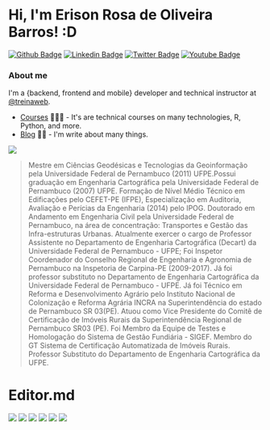 <!-- README.md is generated from README.Rmd. Please edit that file -->


# Hi, I'm Erison Rosa de Oliveira Barros! :D

[![Github Badge](https://img.shields.io/badge/-Github-000?style=flat-square&logo=Github&logoColor=white&link=https://github.com/erobeng)](https://github.com/erobeng)
[![Linkedin Badge](https://img.shields.io/badge/-LinkedIn-blue?style=flat-square&logo=Linkedin&logoColor=white&link=https://www.linkedin.com/in/erisonbarros-7128621b8/)](https://www.linkedin.com/in/erisonbarros-7128621b8/)
[![Twitter Badge](https://img.shields.io/badge/-Twitter-1ca0f1?style=flat-square&labelColor=1ca0f1&logo=twitter&logoColor=white&link=https://twitter.com/Erobeng)](https://twitter.com/fagnerpsantos)
[![Youtube Badge](https://img.shields.io/badge/-YouTube-ff0000?style=flat-square&labelColor=ff0000&logo=youtube&logoColor=white&link=https://www.youtube.com/channel/UCf-oBG1kqnpAFrzaiW93kmg)](https://www.youtube.com/channel/UCf-oBG1kqnpAFrzaiW93kmg)

### About me
I'm a {backend, frontend and mobile} developer and technical instructor at [@treinaweb](https://www.treinaweb.com.br/).

- [Courses](https://www.treinaweb.com.br/cursos-online?q=fagner+pinheiro) 👨🏼‍🏫 - It's are technical courses on many technologies, R,  Python,  and more.
- [Blog](https://www.treinaweb.com.br/blog/author/fagner-pinheiro/) ✍🏼 - I'm write about many things.

![](https://github.com/ErisonBarros/labat.github.io/blob/master/.gitbook/assets/foto_perfil.jpg)

>Mestre em Ciências Geodésicas e Tecnologias da Geoinformação pela Universidade Federal de Pernambuco (2011) UFPE.Possui graduação em Engenharia Cartográfica pela Universidade Federal de Pernambuco (2007) UFPE. Formação de Nível Médio Técnico em Edificações pelo CEFET-PE (IFPE), Especialização em Auditoria, Avaliação e Perícias da Engenharia (2014) pelo IPOG. Doutorado em Andamento em Engenharia Civil pela Universidade Federal de Pernambuco, na área de concentração: Transportes e Gestão das Infra-estruturas Urbanas. Atualmente exercer o cargo de Professor Assistente no Departamento de Engenharia Cartográfica (Decart) da Universidade Federal de Pernambuco - UFPE; Foi Inspetor Coordenador do Conselho Regional de Engenharia e Agronomia de Pernambuco na Inspetoria de Carpina-PE (2009-2017). Já foi professor substituto no Departamento de Engenharia Cartográfica da Universidade Federal de Pernambuco - UFPE. Já foi Técnico em Reforma e Desenvolvimento Agrário pelo Instituto Nacional de Colonização e Reforma Agrária INCRA na Superintendência do estado de Pernambuco SR 03(PE). Atuou como Vice Presidente do Comitê de Certificação de Imóveis Rurais da Superintendência Regional de Pernambuco SR03 (PE). Foi Membro da Equipe de Testes e Homologação do Sistema de Gestão Fundiária - SIGEF. Membro do GT Sistema de Certificação Automatizada de Imóveis Rurais. Professor Substituto do Departamento de Engenharia Cartográfica da UFPE.

# Editor.md
![](https://img.shields.io/github/stars/pandao/editor.md.svg)
![](https://img.shields.io/github/forks/pandao/editor.md.svg)
![](https://img.shields.io/github/tag/pandao/editor.md.svg)
![](https://img.shields.io/github/release/pandao/editor.md.svg)
![](https://img.shields.io/github/issues/pandao/editor.md.svg)
![](https://img.shields.io/bower/v/editor.md.svg)
